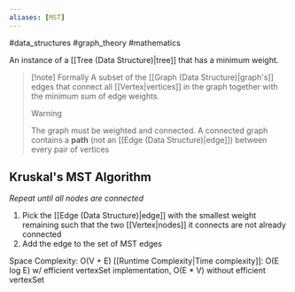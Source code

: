 ```yaml
---
aliases: [MST]
---
```

#data_structures #graph_theory #mathematics 

An instance of a [[Tree (Data Structure)|tree]] that has a minimum weight.

>[!note] Formally
>A subset of the [[Graph (Data Structure)|graph's]] edges that connect all [[Vertex|vertices]] in the graph together with the minimum sum of edge weights.
>>[!warning]
>>The graph must be weighted and connected. A connected graph contains a **path** (not an [[Edge (Data Structure)|edge]]) between every pair of vertices

## Kruskal's MST Algorithm
*Repeat until all nodes are connected*
1. Pick the [[Edge (Data Structure)|edge]] with the smallest weight remaining such that the two [[Vertex|nodes]] it connects are not already connected
2. Add the edge to the set of MST edges

Space Complexity: O(V + E)
[[Runtime Complexity|Time complexity]]: O(E log E) w/ efficient vertexSet implementation, O(E * V) without efficient vertexSet